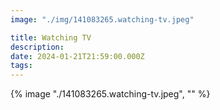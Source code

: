 ```yaml
---
image: "./img/141083265.watching-tv.jpeg"

title: Watching TV
description: 
date: 2024-01-21T21:59:00.000Z
tags: 
---
```

{% image "./141083265.watching-tv.jpeg", "" %}